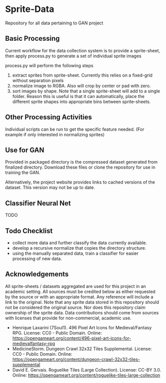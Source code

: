 # Sprite-Data
Repository for all data pertaining to GAN project

## Basic Processing
Current workflow for the data collection system is to provide a sprite-sheet, then apply process.py to generate a set of individual sprite images

process.py will perform the following steps
1) extract sprites from sprite-sheet. Currently this relies on a fixed-grid without separation pixels
2) normalize image to RGBA. Also will crop by center or pad with zero.
3) sort images by shape. Note that a single sprite-sheet will add to a single folder. Reason this is useful is that it can automatically, place the different sprite shapes into appropriate bins between sprite-sheets.

## Other Processing Activities
Individual scripts can be run to get the specific feature needed. (For example if only interested in normalizing sprites)

## Use for GAN
Provided in packaged directory is the compressed dataset generated from finalized directory. Download these files or clone the repository for use in training the GAN.

Alternatively, the project website provides links to cached versions of the dataset. This version may not be up to date.

## <Future> Classifier Neural Net
TODO

## Todo Checklist
* collect more data and further classify the data currently available.
* develop a recursive normalize that copies the directory structure.
* using the manually separated data, train a classifier for easier processing of new data.

## Acknowledgements
All sprite-sheets / datasets aggregated are used for this project in an academic setting. All sources must be credited below as either requested by the source or with an appropriate format. Any reference will include a link to the original. Note that any sprite data stored in this repository should not be considered the original source. Nor does this repository claim ownership of the sprite data. Data contributions should come from sources with licenses that provide for non-commercial, academic use.

* Henrique Laxarini (7Soul1). 496 Pixel Art Icons for Medieval/Fantasy RPG. License: CC0 - Public Domain. Online: https://opengameart.org/content/496-pixel-art-icons-for-medievalfantasy-rpg
* MedicineStorm. Dungeon Crawl 32x32 Tiles Supplemental. License: CC0 - Public Domain. Online: https://opengameart.org/content/dungeon-crawl-32x32-tiles-supplemental
* David E. Gervais. Roguelike Tiles (Large Collection). License: CC-BY 3.0. Online: https://opengameart.org/content/roguelike-tiles-large-collection
